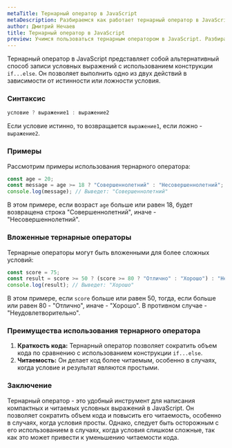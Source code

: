 ```yaml
---
metaTitle: Тернарный оператор в JavaScript
metaDescription: Разбираемся как работает тернарный оператор в JavaScript
author: Дмитрий Нечаев
title: Тернарный оператор в JavaScript
preview: Учимся пользоваться тернарным оператором в JavaScript. Разбираем примеры использования
---
```


Тернарный оператор в JavaScript представляет собой альтернативный способ записи условных выражений с использованием конструкции `if...else`. Он позволяет выполнить одно из двух действий в зависимости от истинности или ложности условия.

### Синтаксис

```jsx
условие ? выражение1 : выражение2

```

Если условие истинно, то возвращается `выражение1`, если ложно - `выражение2`.

### Примеры

Рассмотрим примеры использования тернарного оператора:

```jsx
const age = 20;
const message = age >= 18 ? "Совершеннолетний" : "Несовершеннолетний";
console.log(message); // Выведет: "Совершеннолетний"

```

В этом примере, если возраст `age` больше или равен 18, будет возвращена строка "Совершеннолетний", иначе - "Несовершеннолетний".

### Вложенные тернарные операторы

Тернарные операторы могут быть вложенными для более сложных условий:

```jsx
const score = 75;
const result = score >= 50 ? (score >= 80 ? "Отлично" : "Хорошо") : "Неудовлетворительно";
console.log(result); // Выведет: "Хорошо"

```

В этом примере, если `score` больше или равен 50, тогда, если больше или равен 80 - "Отлично", иначе - "Хорошо". В противном случае - "Неудовлетворительно".

### Преимущества использования тернарного оператора

1. **Краткость кода:** Тернарный оператор позволяет сократить объем кода по сравнению с использованием конструкции `if...else`.
2. **Читаемость:** Он делает код более читаемым, особенно в случаях, когда условие и результат являются простыми.

### Заключение

Тернарный оператор - это удобный инструмент для написания компактных и читаемых условных выражений в JavaScript. Он позволяет сократить объем кода и повысить его читаемость, особенно в случаях, когда условия просты. Однако, следует быть осторожным с его использованием в случаях, когда условия слишком сложные, так как это может привести к уменьшению читаемости кода.